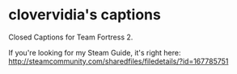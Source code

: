 clovervidia's captions
================

Closed Captions for Team Fortress 2.

If you're looking for my Steam Guide, it's right here: http://steamcommunity.com/sharedfiles/filedetails/?id=167785751
